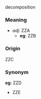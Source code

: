 decomposition
### Meaning
+ _adj_: ZZA
	+ __eg__: ZZB

### Origin

ZZC

### Synonym

__eg__: ZZD

+ ZZE


